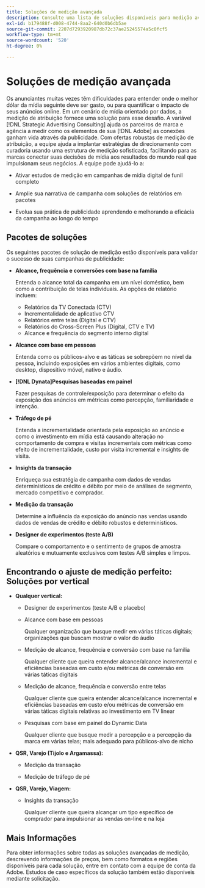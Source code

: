 ```yaml
---
title: Soluções de medição avançada
description: Consulte uma lista de soluções disponíveis para medição avançada.
exl-id: b179488f-d008-4744-8aa2-640d0b6db5ae
source-git-commit: 2207d7293920987db72c37ae25245574a5c0fcf5
workflow-type: tm+mt
source-wordcount: '520'
ht-degree: 0%

---
```


# Soluções de medição avançada

Os anunciantes muitas vezes têm dificuldades para entender onde o melhor dólar da mídia seguinte deve ser gasto, ou para quantificar o impacto de seus anúncios online. Em um cenário de mídia orientado por dados, a medição de atribuição fornece uma solução para esse desafio. A variável [!DNL Strategic Advertising Consulting] ajuda os parceiros de marca e agência a medir como os elementos de sua [!DNL Adobe] as conexões ganham vida através da publicidade. Com ofertas robustas de medição de atribuição, a equipe ajuda a implantar estratégias de direcionamento com curadoria usando uma estrutura de medição sofisticada, facilitando para as marcas conectar suas decisões de mídia aos resultados do mundo real que impulsionam seus negócios. A equipe pode ajudá-lo a:

* Ativar estudos de medição em campanhas de mídia digital de funil completo

* Amplie sua narrativa de campanha com soluções de relatórios em pacotes

* Evolua sua prática de publicidade aprendendo e melhorando a eficácia da campanha ao longo do tempo

## Pacotes de soluções

Os seguintes pacotes de solução de medição estão disponíveis para validar o sucesso de suas campanhas de publicidade:

* **Alcance, frequência e conversões com base na família**

   Entenda o alcance total da campanha em um nível doméstico, bem como a contribuição de telas individuais. As opções de relatório incluem:

   * Relatórios da TV Conectada (CTV)
   * Incrementalidade de aplicativo CTV
   * Relatórios entre telas (Digital e CTV)
   * Relatórios do Cross-Screen Plus (Digital, CTV e TV)
   * Alcance e frequência do segmento interno digital

* **Alcance com base em pessoas**

   Entenda como os públicos-alvo e as táticas se sobrepõem no nível da pessoa, incluindo exposições em vários ambientes digitais, como desktop, dispositivo móvel, nativo e áudio.

* **[!DNL Dynata]Pesquisas baseadas em painel**

   Fazer pesquisas de controle/exposição para determinar o efeito da exposição dos anúncios em métricas como percepção, familiaridade e intenção.

* **Tráfego de pé**

   Entenda a incrementalidade orientada pela exposição ao anúncio e como o investimento em mídia está causando alteração no comportamento de compra e visitas incrementais com métricas como efeito de incrementalidade, custo por visita incremental e insights de visita.

* **Insights da transação**

   Enriqueça sua estratégia de campanha com dados de vendas determinísticos de crédito e débito por meio de análises de segmento, mercado competitivo e comprador.

* **Medição da transação**

   Determine a influência da exposição do anúncio nas vendas usando dados de vendas de crédito e débito robustos e determinísticos.

* **Designer de experimentos (teste A/B)**

   Compare o comportamento e o sentimento de grupos de amostra aleatórios e mutuamente exclusivos com testes A/B simples e limpos.

## Encontrando o ajuste de medição perfeito: Soluções por vertical

* **Qualquer vertical:**

   * Designer de experimentos (teste A/B e placebo)

   * Alcance com base em pessoas

      Qualquer organização que busque medir em várias táticas digitais; organizações que buscam mostrar o valor do áudio

   * Medição de alcance, frequência e conversão com base na família

      Qualquer cliente que queira entender alcance/alcance incremental e eficiências baseadas em custo e/ou métricas de conversão em várias táticas digitais

   * Medição de alcance, frequência e conversão entre telas

      Qualquer cliente que queira entender alcance/alcance incremental e eficiências baseadas em custo e/ou métricas de conversão em várias táticas digitais relativas ao investimento em TV linear

   * Pesquisas com base em painel do Dynamic Data

      Qualquer cliente que busque medir a percepção e a percepção da marca em várias telas; mais adequado para públicos-alvo de nicho

* **QSR, Varejo (Tijolo e Argamassa):**

   * Medição da transação

   * Medição de tráfego de pé

* **QSR, Varejo, Viagem:**

   * Insights da transação

      Qualquer cliente que queira alcançar um tipo específico de comprador para impulsionar as vendas on-line e na loja

## Mais Informações

Para obter informações sobre todas as soluções avançadas de medição, descrevendo informações de preços, bem como formatos e regiões disponíveis para cada solução, entre em contato com a equipe de conta da Adobe. Estudos de caso específicos da solução também estão disponíveis mediante solicitação.
